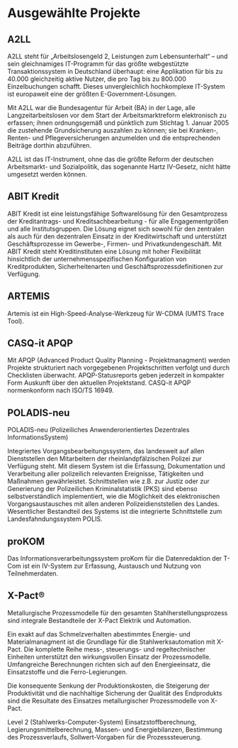 # Ausgewählte Projekte

## A2LL
A2LL steht für „Arbeitslosengeld 2, Leistungen zum Lebensunterhalt“ – und sein gleichnamiges IT-Programm für das größte webgestützte Transaktionssystem in Deutschland überhaupt: eine Applikation für bis zu 40.000 gleichzeitig aktive Nutzer, die pro Tag bis zu 800.000 Einzelbuchungen schafft. Dieses unvergleichlich hochkomplexe IT-System ist europaweit eine der größten E-Government-Lösungen.  

Mit A2LL war die Bundesagentur für Arbeit (BA) in der Lage, alle  Langzeitarbeitslosen vor dem Start der Arbeitsmarktreform elektronisch zu erfassen; ihnen ordnungsgemäß und pünktlich zum Stichtag 1. Januar 2005 die zustehende Grundsicherung auszahlen zu können; sie bei Kranken-, Renten- und Pflegeversicherungen anzumelden und die entsprechenden Beiträge dorthin abzuführen.  

A2LL ist das  IT-Instrument, ohne das die größte Reform der deutschen Arbeitsmarkt- und Sozialpolitik, das sogenannte Hartz IV-Gesetz, nicht hätte umgesetzt werden können.

## ABIT Kredit
ABIT Kredit ist eine leistungsfähige Softwarelösung für den Gesamtprozess der Kreditantrags- und Kreditsachbearbeitung - für alle Engagementgrößen und alle Institutsgruppen. Die Lösung eignet sich sowohl für den zentralen als auch für den dezentralen Einsatz in der Kreditwirtschaft und unterstützt Geschäftsprozesse im Gewerbe-, Firmen- und Privatkundengeschäft. Mit ABIT Kredit steht Kreditinstituten eine Lösung mit hoher Flexibilität hinsichtlich der unternehmensspezifischen Konfiguration von Kreditprodukten, Sicherheitenarten und Geschäftsprozessdefinitionen zur Verfügung.  

## ARTEMIS
Artemis ist ein High-Speed-Analyse-Werkzeug für W-CDMA (UMTS Trace Tool).  

## CASQ-it APQP
Mit APQP (Advanced Product Quality Planning - Projektmanagment) werden Projekte strukturiert nach vorgegebenen Projektschritten verfolgt und durch Checklisten überwacht. APQP-Statusreports geben jederzeit in kompakter Form Auskunft über den aktuellen Projektstand.
CASQ-it APQP normenkonform nach ISO/TS 16949.  

## POLADIS-neu
POLADIS-neu (Polizeiliches Anwenderorientiertes Dezentrales InformationsSystem)  

Integriertes Vorgangsbearbeitungssystem, das landesweit auf allen Dienststellen den Mitarbeitern der rheinlandpfälzischen Polizei zur Verfügung steht. Mit diesem System ist die Erfassung, Dokumentation und Verarbeitung aller polizeilich relevanten Ereignisse, Tätigkeiten und Maßnahmen gewährleistet. Schnittstellen wie z.B. zur Justiz oder zur Generierung der Polizeilichen Kriminalstatistik (PKS) sind ebenso selbstverständlich implementiert, wie die Möglichkeit des elektronischen Vorgangsaustausches mit allen anderen Polizeidienststellen des Landes. Wesentlicher Bestandteil des Systems ist die integrierte Schnittstelle zum Landesfahndungssystem POLIS.  

## proKOM
Das Informationsverarbeitungssystem proKom für die Datenredaktion der T-Com ist ein IV-System zur Erfassung, Austausch und Nutzung von Teilnehmerdaten.  

## X-Pact®
Metallurgische Prozessmodelle für den gesamten Stahlherstellungsprozess sind integrale Bestandteile der X-Pact Elektrik und Automation.  

Ein exakt auf das Schmelzverhalten abestimmtes Energie- und Materialmanagment ist die Grundlage für die Stahlwerksautomation mit X-Pact. Die komplette Reihe mess-, steuerungs- und regeltechnischer Einheiten unterstützt den wirkungsvollen Einsatz der Prozessmodelle. Umfangreiche Berechnungen richten sich auf den Energieeinsatz,  die Einsatzstoffe und die Ferro-Legierungen.  

Die konsequente Senkung der Produktionskosten, die Steigerung der Produktivität und die nachhaltige Sicherung der Qualität des Endprodukts sind die Resultate des Einsatzes metallurgischer Prozessmodelle von X-Pact.  

Level 2 (Stahlwerks-Computer-System)
Einsatzstoffberechnung, Legierungsmittelberechnung, Massen- und Energiebilanzen, Bestimmung des Prozessverlaufs, Sollwert-Vorgaben für die Prozesssteuerung.  
